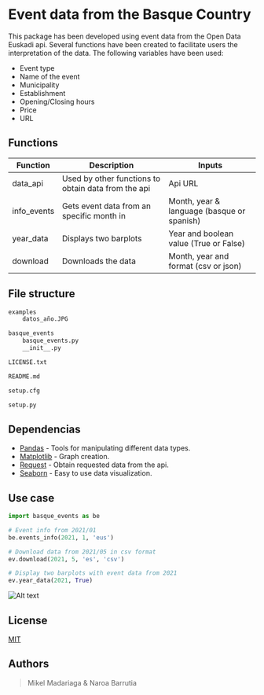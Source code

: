 # Event data from the Basque Country

This package has been developed using event data from the Open Data Euskadi api. Several functions have been created to facilitate users the interpretation of the data. The following variables have been used: 

-	Event type
-	Name of the event
-	Municipality
-	Establishment
-	Opening/Closing hours
-	Price
-	URL

## Functions

| Function | Description | Inputs |
| ------ | ------ | ------ |
| data_api | Used by other functions to obtain data from the api | Api URL |
| info_events | Gets event data from an specific month in  | Month, year & language (basque or spanish)  |
| year_data | Displays two barplots | Year and boolean value (True or False) |
| download | Downloads the data | Month, year and format (csv or json) |

## File structure
```sh
examples 
    datos_año.JPG
```

```sh
basque_events
    basque_events.py
    __init__.py
```

```sh
LICENSE.txt
```

```sh
README.md
```

```sh
setup.cfg
```

```sh
setup.py
```
## Dependencias 
- [Pandas] - Tools for manipulating different data types.
- [Matplotlib] - Graph creation.
- [Request] - Obtain requested data from the api.
- [Seaborn] - Easy to use data visualization.

## Use case
```python
import basque_events as be

# Event info from 2021/01
be.events_info(2021, 1, 'eus')

# Download data from 2021/05 in csv format
ev.download(2021, 5, 'es', 'csv')

# Display two barplots with event data from 2021 
ev.year_data(2021, True)
```

![Alt text](https://github.com/naroabarrutia/basque_events/blob/main/examples/datos_año.JPG?raw=true)

## License
[MIT]

## Authors
>Mikel Madariaga & Naroa Barrutia 

[//]: # (These are reference links used in the body of this note and get stripped out when the markdown processor does its job. There is no need to format nicely because it shouldn't be seen)

[Pandas]: <https://pandas.pydata.org/>
[Matplotlib]: <https://matplotlib.org/>
[Request]: <https://pypi.org/project/requests/>
[Seaborn]: <https://seaborn.pydata.org/>
[MIT]: <https://choosealicense.com/licenses/mit/>
